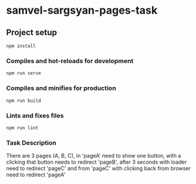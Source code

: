 # samvel-sargsyan-pages-task

## Project setup
```
npm install
```

### Compiles and hot-reloads for development
```
npm run serve
```

### Compiles and minifies for production
```
npm run build
```

### Lints and fixes files
```
npm run lint
```

### Task Description
There are 3 pages (A, B, C), in 'pageA' need to show one button, 
with a clicking that button needs to redirect 'pageB', 
after 3 seconds with loader need to redirect 'pageC' 
and from 'pageC' with clicking back from browser need to redirect 'pageA'